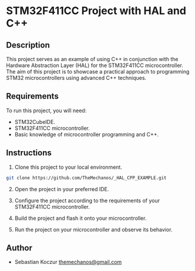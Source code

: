 # STM32F411CC Project with HAL and C++

## Description

This project serves as an example of using C++ in conjunction with the Hardware Abstraction Layer (HAL) for the STM32F411CC microcontroller. The aim of this project is to showcase a practical approach to programming STM32 microcontrollers using advanced C++ techniques.

## Requirements

To run this project, you will need:
- STM32CubeIDE.
- STM32F411CC microcontroller.
- Basic knowledge of microcontroller programming and C++.

## Instructions

1. Clone this project to your local environment.

```bash
git clone https://github.com/TheMechanos/_HAL_CPP_EXAMPLE.git
```
2.  Open the project in your preferred IDE.
    
3.  Configure the project according to the requirements of your STM32F411CC microcontroller.
    
4.  Build the project and flash it onto your microcontroller.
    
5.  Run the project on your microcontroller and observe its behavior.
    

## Author

-   Sebastian Koczur themechanos@gmail.com